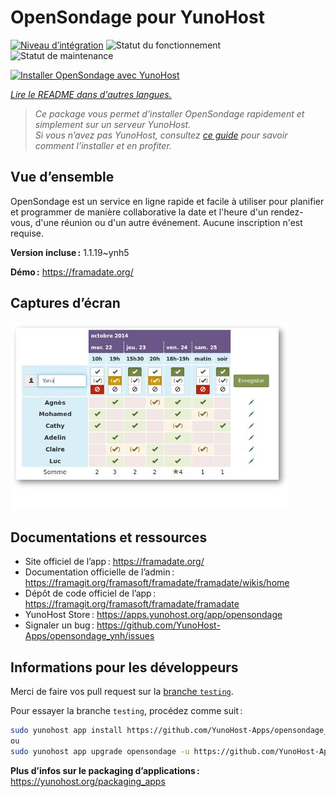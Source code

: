 <!--
Nota bene : ce README est automatiquement généré par <https://github.com/YunoHost/apps/tree/master/tools/readme_generator>
Il NE doit PAS être modifié à la main.
-->

# OpenSondage pour YunoHost

[![Niveau d’intégration](https://apps.yunohost.org/badge/integration/opensondage)](https://ci-apps.yunohost.org/ci/apps/opensondage/)
![Statut du fonctionnement](https://apps.yunohost.org/badge/state/opensondage)
![Statut de maintenance](https://apps.yunohost.org/badge/maintained/opensondage)

[![Installer OpenSondage avec YunoHost](https://install-app.yunohost.org/install-with-yunohost.svg)](https://install-app.yunohost.org/?app=opensondage)

*[Lire le README dans d'autres langues.](./ALL_README.md)*

> *Ce package vous permet d’installer OpenSondage rapidement et simplement sur un serveur YunoHost.*  
> *Si vous n’avez pas YunoHost, consultez [ce guide](https://yunohost.org/install) pour savoir comment l’installer et en profiter.*

## Vue d’ensemble

OpenSondage est un service en ligne rapide et facile à utiliser pour planifier et programmer de manière collaborative la date et l'heure d'un rendez-vous, d'une réunion ou d'un autre événement. Aucune inscription n'est requise.


**Version incluse :** 1.1.19~ynh5

**Démo :** <https://framadate.org/>

## Captures d’écran

![Capture d’écran de OpenSondage](./doc/screenshots/screenshots.jpg)

## Documentations et ressources

- Site officiel de l’app : <https://framadate.org/>
- Documentation officielle de l’admin : <https://framagit.org/framasoft/framadate/framadate/wikis/home>
- Dépôt de code officiel de l’app : <https://framagit.org/framasoft/framadate/framadate>
- YunoHost Store : <https://apps.yunohost.org/app/opensondage>
- Signaler un bug : <https://github.com/YunoHost-Apps/opensondage_ynh/issues>

## Informations pour les développeurs

Merci de faire vos pull request sur la [branche `testing`](https://github.com/YunoHost-Apps/opensondage_ynh/tree/testing).

Pour essayer la branche `testing`, procédez comme suit :

```bash
sudo yunohost app install https://github.com/YunoHost-Apps/opensondage_ynh/tree/testing --debug
ou
sudo yunohost app upgrade opensondage -u https://github.com/YunoHost-Apps/opensondage_ynh/tree/testing --debug
```

**Plus d’infos sur le packaging d’applications :** <https://yunohost.org/packaging_apps>
